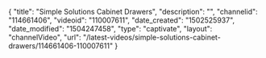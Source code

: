 {
    "title": "Simple Solutions Cabinet Drawers",
    "description": "",
    "channelid": "114661406",
    "videoid": "110007611",
    "date_created": "1502525937",
    "date_modified": "1504247458",
    "type": "captivate",
    "layout": "channelVideo",
    "url": "\/latest-videos\/simple-solutions-cabinet-drawers\/114661406-110007611"
}